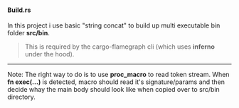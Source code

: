 #### Build.rs

In this project i use basic "string concat" to build up multi executable bin folder **src/bin**.
> This is required by the cargo-flamegraph cli (which uses **inferno** under the hood). 

---
Note: 
The right way to do is to use **proc_macro** to read token stream.
When **fn exec(...)** is detected, macro should read it's signature/params and then decide whay the main body should look like when copied over to src/bin directory.
